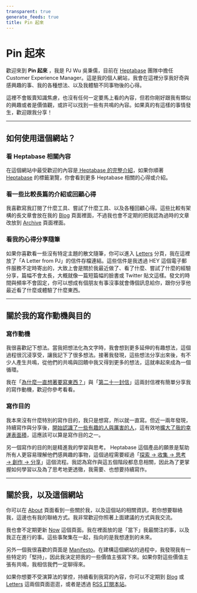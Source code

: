 ```yaml
---
transparent: true
generate_feeds: true
title: Pin 起來
---
```


# Pin 起來

歡迎來到 **Pin 起來** ，我是 PJ Wu 吳秉儒，目前在 [Heptabase](https://get.heptabase.com/pinchlime) 團隊中擔任 Customer Experience Manager。這是我的個人網站，我會在這裡分享我好奇與感興趣的事、我的各種想法、以及我體驗不同事物後的心得。

這裡不會販賣知識焦慮，也沒有任何一定要馬上看的內容，但若你剛好跟我有類似的興趣或者是價值觀，或許可以找到一些有共鳴的內容。如果真的有這樣的事情發生，歡迎跟我分享！

---

## 如何使用這個網站？

### 看 Heptabase 相關內容
在這個網站中最受歡迎的內容是[ Heptabase 的完整介紹](@/blog/heptabase-introduction.md)，如果你順著 [Heptabase](/tags/heptabase) 的標籤瀏覽，你會看到更多 Heptabase 相關的心得或介紹。


### 看一些比較長篇的介紹或回顧心得
我喜歡寫我訂閱了什麼工具、嘗試了什麼工具、以及各種回顧心得。這些比較有架構的長文章會放在我的 [Blog](/blog) 頁面裡面，不過我也會不定期的把我認為過時的文章改放到 [Archive](/archive) 頁面裡面。


### 看我的心得分享隨筆
如果你喜歡看一些沒有特定主題的散文隨筆，你可以進入 [Letters](/letters) 分頁，我在這裡放了「A Letter from PJ」的信件存檔連結。這些信件是我透過 HEY 這個電子郵件服務不定時寄出的，大致上會是關於我最近做了、看了什麼、嘗試了什麼的經驗分享，篇幅不會太長，大概就像一篇短篇幅的臉書或 Twitter 貼文這樣。發文的時間與頻率不會固定，你可以想成有個朋友有事沒事就會傳個訊息給你，跟你分享他最近看了什麼或體驗了什麼東西。


---

## 關於我的寫作動機與目的

### 寫作動機
我很喜歡記下想法。當我把想法化為文字時，我會想到更多延伸的有趣想法，這個過程很沉浸享受，讓我記下了很多想法。接著我發現，這些想法分享出來後，有不少人產生共鳴，從他們的共鳴與回饋中我又得到更多的想法，這就串起來成為一個循環。

我在「[為什麼一直想著要寫東西？](https://world.hey.com/mimir/a-letter-from-pj-bdf95d36)」與「[第二十一封信](https://world.hey.com/mimir/a-letter-from-pj-3e67e504)」這兩封信裡有簡單分享我的寫作動機，歡迎你參考看看。

### 寫作目的
我本來沒有什麼特別的寫作目的，我只是想寫，所以就一直寫。但近一兩年發現，持續寫作與分享後，[開始認識了一些有趣的人與厲害的人](https://world.hey.com/mimir/a-letter-from-pj-c021bac4)，這有效地[擴大了我的幸運表面積](@/newsletters/26-about-success-luck-and-opportunity.md)，這應該可以算是寫作目的之一。

另一個寫作的目的則是精進我的學習與思考。 Heptabase 這個產品的願景是幫助所有人更容易理解他們感興趣的事物，這個過程需要經過「[探索 → 收集 → 思考 → 創作 → 分享](https://wiki.heptabase.com/the-knowledge-lifecycle?lang=zh-Hant)」這個流程。我認為寫作與這五個階段都息息相關，因此為了更掌握如何學習以及為了思考地更透徹，我需要、也想要持續寫作。

---

## 關於我，以及這個網站

你可以在 [About](/about) 頁面看到一些關於我，以及這個站的相關資訊，若你想要聯絡我，這邊也有我的聯絡方式。我非常歡迎你照著上面建議的方式與我交流。

我也會不定期更新 [Now](/now) 這個頁面。我在裡面放的是「當下」我最關注的事，以及我正在進行的事。這些事聚集在一起，指向的是我想達到的未來。

另外一個我很喜歡的頁面是 [Manifesto](/manifesto)。在建構這個網站的過程中，我發現我有一些特定的「堅持」，因此我決定把我的一些價值主張寫下來。如果你對這些價值主張有共鳴，我相信我們一定聊得來。

如果你想要不受演算法的掌控，持續看到我寫的內容，你可以不定期到 [Blog](/blog) 或 [Letters](/letters) 這兩個頁面逛逛，或者是透過 [RSS 訂閱本站](/subscribe/)。